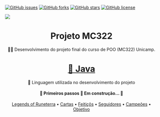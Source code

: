 <a href="https://github.com/ra186397/projeto-mc322/issues"><img alt="GitHub issues" src="https://img.shields.io/github/issues/ra186397/projeto-mc322?style=for-the-badge"></a>
<a href="https://github.com/ra186397/projeto-mc322/network"><img alt="GitHub forks" src="https://img.shields.io/github/forks/ra186397/projeto-mc322?style=for-the-badge"></a>
<a href="https://github.com/ra186397/projeto-mc322/stargazers"><img alt="GitHub stars" src="https://img.shields.io/github/stars/ra186397/projeto-mc322?style=for-the-badge"></a>
<a href="https://github.com/ra186397/projeto-mc322"><img alt="GitHub license" src="https://img.shields.io/github/license/ra186397/projeto-mc322?color=1&style=for-the-badge"></a>


<img src="https://gamehall.com.br/wp-content/uploads/2019/10/Legends-of-Runeterra-Banner.jpg"/>
<h1 align="center"> Projeto MC322 </h1>
<p align="center">👨‍💻 Desenvolvimento do projeto final do curso de POO (MC322) Unicamp.</p>

<h1 align="center">
    <a href="https://www.java.com/pt-BR/">🔗 Java</a>
</h1>
<p align="center">🚀 Linguagem utilizada no desenvolvimento do projeto</p>

<h4 align="center"> 
	🚧 Primeiros passos 🚀 Em construção...  🚧
</h4>

<p align="center">
 <a href="#Legends Of Runeterra">Legends of Runeterra</a> •
 <a href="#Cartas">Cartas</a> • 
 <a href="#Feitiços">Feitiçõs</a> • 
 <a href="#Seguidores">Seguidores</a> • 
 <a href="#Campões">Campeões</a> • 
 <a href="#Objetivo">Objetivo</a>
</p>
